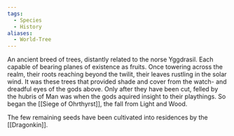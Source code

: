 ```yaml
---
tags:
  - Species
  - History
aliases:
  - World-Tree
---
```

An ancient breed of trees, distantly related to the norse Yggdrasil. Each capable of bearing planes of existence as fruits. 
Once towering across the realm, their roots reaching beyond the twilit, their leaves rustling in the solar wind. 
It was these trees that provided shade and cover from the watch- and dreadful eyes of the gods above. Only after they have been cut, felled by the hubris of Man was when the gods aquired insight to their playthings. So began the [[Siege of Ohrthyrst]], the fall from Light and Wood.  

The few remaining seeds have been cultivated into residences by the [[Dragonkin]]. 